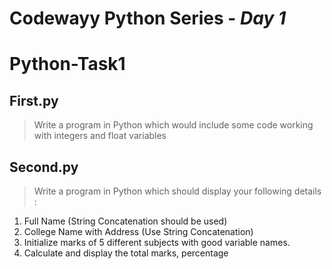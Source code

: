# **Codewayy** Python Series - ***Day 1***
# Python-Task1
## First.py
> Write a program in Python which would include some code working with integers and float variables

## Second.py
> Write a program in Python which should display your following details :
  1. Full Name (String Concatenation should be used)
  2. College Name with Address (Use String Concatenation)
  3. Initialize marks of 5 different subjects with good variable names.
  4. Calculate and display the total marks, percentage
